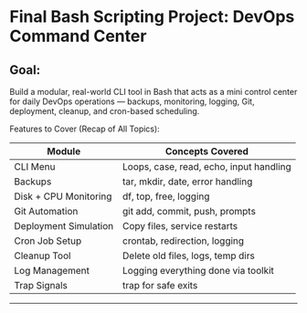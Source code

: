 # Final Bash Scripting Project: DevOps Command Center
## Goal:
Build a modular, real-world CLI tool in Bash that acts as a mini control center for daily DevOps operations — backups, monitoring, logging, Git, deployment, cleanup, and cron-based scheduling.

Features to Cover (Recap of All Topics):

| Module                    |	Concepts Covered                          |
|---------------------------|-------------------------------------------|
| CLI Menu	                | Loops, case, read, echo, input handling   |
| Backups                  	| tar, mkdir, date, error handling          |
| Disk + CPU Monitoring    	| df, top, free, logging                    |
| Git Automation	          | git add, commit, push, prompts            |
| Deployment Simulation    	| Copy files, service restarts              |
| Cron Job Setup          	| crontab, redirection, logging             |
| Cleanup Tool            	| Delete old files, logs, temp dirs         |
| Log Management          	| Logging everything done via toolkit       |
| Trap Signals	            | trap for safe exits                       |
_________________________________
